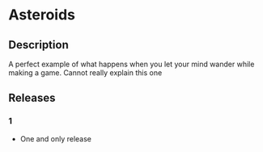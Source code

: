 # Asteroids

## Description

A perfect example of what happens when you let your mind wander while making a game.
Cannot really explain this one

## Releases

### 1

* One and only release
